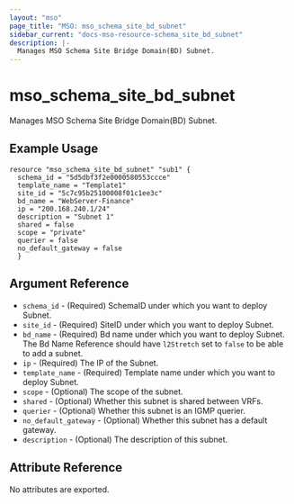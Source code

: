 ```yaml
---
layout: "mso"
page_title: "MSO: mso_schema_site_bd_subnet"
sidebar_current: "docs-mso-resource-schema_site_bd_subnet"
description: |-
  Manages MSO Schema Site Bridge Domain(BD) Subnet.
---
```


# mso_schema_site_bd_subnet #

Manages MSO Schema Site Bridge Domain(BD) Subnet.

## Example Usage ##

```hcl
resource "mso_schema_site_bd_subnet" "sub1" {
  schema_id = "5d5dbf3f2e0000580553ccce"
  template_name = "Template1"
  site_id = "5c7c95b25100008f01c1ee3c"
  bd_name = "WebServer-Finance"
  ip = "200.168.240.1/24"
  description = "Subnet 1"
  shared = false
  scope = "private"
  querier = false
  no_default_gateway = false
  }
```

## Argument Reference ##

* `schema_id` - (Required) SchemaID under which you want to deploy Subnet.
* `site_id` - (Required) SiteID under which you want to deploy Subnet.
* `bd_name` - (Required) Bd name under which you want to deploy Subnet. The Bd Name Reference should have `l2Stretch` set to `false` to be able to add a subnet.
* `ip` - (Required) The IP of the Subnet.
* `template_name` - (Required) Template name under which you want to deploy Subnet.
* `scope` - (Optional) The scope of the subnet.
* `shared` - (Optional) Whether this subnet is shared between VRFs.
* `querier` - (Optional) Whether this subnet is an IGMP querier.
* `no_default_gateway` - (Optional) Whether this subnet has a default gateway.
* `description` - (Optional) The description of this subnet. 

## Attribute Reference ##

No attributes are exported.



